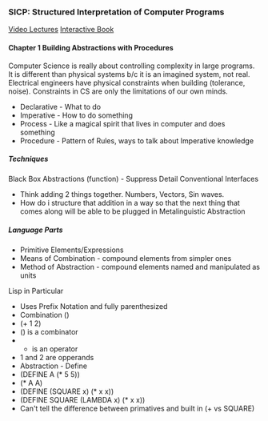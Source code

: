 ### SICP: Structured Interpretation of Computer Programs

[Video Lectures](https://ocw.mit.edu/courses/electrical-engineering-and-computer-science/6-001-structure-and-interpretation-of-computer-programs-spring-2005/video-lectures/1a-overview-and-introduction-to-lisp/)
[Interactive Book](http://sarabander.github.io/sicp/html/index.xhtml#SEC_Contents)

#### Chapter 1 Building Abstractions with Procedures
Computer Science is really about controlling complexity in large programs.  
It is different than physical systems b/c it is an imagined system, not real.  Electrical engineers have physical constraints when building (tolerance, noise).  Constraints in CS are only the limitations of our own minds.

 - Declarative - What to do
 - Imperative - How to do something
 - Process - Like a magical spirit that lives in computer and does something
 - Procedure - Pattern of Rules, ways to talk about Imperative knowledge

##### Techniques
Black Box Abstractions (function) - Suppress Detail
Conventional Interfaces
 - Think adding 2 things together.  Numbers, Vectors, Sin waves.  
 - How do i structure that addition in a way so that the next thing that comes along will be able to be plugged in
Metalinguistic Abstraction 
 
##### Language Parts
 - Primitive Elements/Expressions
 - Means of Combination - compound elements from simpler ones
 - Method of Abstraction - compound elements named and manipulated as units
 
Lisp in Particular
 - Uses Prefix Notation and fully parenthesized
 - Combination ()
  - (+ 1 2) 
   - () is a combinator
   - + is an operator
   - 1 and 2 are opperands
 - Abstraction - Define
 - (DEFINE A (* 5 5))
 - (* A A)
 - (DEFINE (SQUARE x) (* x x))
 - (DEFINE SQUARE (LAMBDA x) (* x x))
 - Can't tell the difference between primatives and built in (+ vs SQUARE)

